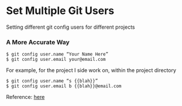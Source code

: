 # Set Multiple Git Users

Setting different git config users for different projects

### A More Accurate Way

```
$ git config user.name “Your Name Here”
$ git config user.email your@email.com
```

For example, for the project I side work on, within the project directory

```
$ git config user.name “s {{blah}}”
$ git config user.email b {{blah}}@email.com
```

Reference: [here](https://stackoverflow.com/questions/4220416/can-i-specify-multiple-users-for-myself-in-gitconfig)
